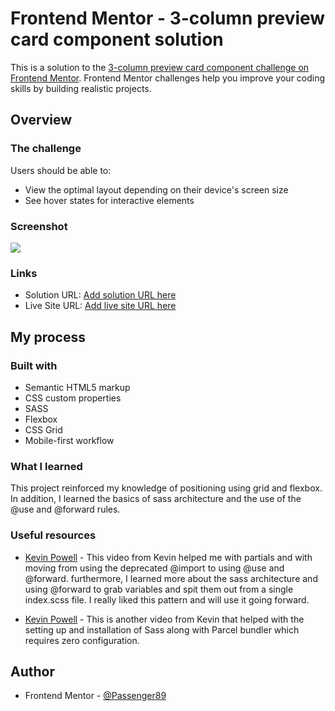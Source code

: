 # Frontend Mentor - 3-column preview card component solution

This is a solution to the [3-column preview card component challenge on Frontend Mentor](https://www.frontendmentor.io/challenges/3column-preview-card-component-pH92eAR2-). Frontend Mentor challenges help you improve your coding skills by building realistic projects.

## Overview

### The challenge

Users should be able to:

- View the optimal layout depending on their device's screen size
- See hover states for interactive elements

### Screenshot

![](./screenshot.jpg)

### Links

- Solution URL: [Add solution URL here](https://your-solution-url.com)
- Live Site URL: [Add live site URL here](https://your-live-site-url.com)

## My process

### Built with

- Semantic HTML5 markup
- CSS custom properties
- SASS
- Flexbox
- CSS Grid
- Mobile-first workflow

### What I learned

This project reinforced my knowledge of positioning using grid and flexbox. In addition, I learned the basics of sass architecture and the use of the @use and @forward rules.

### Useful resources

- [Kevin Powell](https://www.youtube.com/watch?v=CR-a8upNjJ0) - This video from Kevin helped me with partials and with moving from using the deprecated @import to using @use and @forward. furthermore, I learned more about the sass architecture and using @forward to grab variables and spit them out from a single index.scss file. I really liked this pattern and will use it going forward.

- [Kevin Powell](https://www.youtube.com/watch?v=wYWf2m_yzBQ&t=0s) - This is another video from Kevin that helped with the setting up and installation of Sass along with Parcel bundler which requires zero configuration.

## Author

- Frontend Mentor - [@Passenger89](https://www.frontendmentor.io/profile/Passenger89)